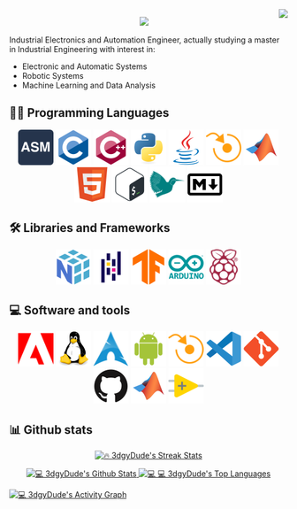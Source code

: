 <img align="right" src="https://hits.seeyoufarm.com/api/count/incr/badge.svg?url=https%3A%2F%2Fgithub.com%2F3dgyDude%2F3dgyDude&count_bg=%23CB5DB9&title_bg=%23A30C9D&icon=github.svg&icon_color=%23EAE7E7&title=Profile+views&edge_flat=true">

<!-- DenverCoder1 Typing SVG -->
<p align="center">
  <a href="https://github.com/DenverCoder1/readme-typing-svg">
    <img src="https://readme-typing-svg.herokuapp.com?font=Playfair+Display&color=%23035080&size=40&vCenter=true&width=750&lines=Welcome+to+my+profile%2C+I'm+Jesus;An+Electronics+and+Automation+Engineer;Nice+to+meet+you!">
  </a>
</p>

Industrial Electronics and Automation Engineer, actually studying a master in Industrial Engineering with interest in:

- Electronic and Automatic Systems
- Robotic Systems
- Machine Learning and Data Analysis

## 👨‍💻 Programming Languages 

<!-- https://hackr.io/es/tutorials/learn-assembly-language Assembly icon -->
<!-- https://devicon.dev/ All other icons -->
<p align="center">
  <a> <img title="Assembly" src="https://github.com/3dgyDude/3dgyDude/blob/main/images/logo-assembly-language.svg?raw=true" height=64px></a>
  <a> <img title="C" src="https://github.com/3dgyDude/3dgyDude/blob/main/images/c-original.svg?raw=true" height=64px></a>
  <a> <img title="C++" src="https://github.com/3dgyDude/3dgyDude/blob/main/images/cplusplus-original.svg?raw=true" height=64px></a>
  <a> <img title="Python" src="https://github.com/3dgyDude/3dgyDude/blob/main/images/python-original.svg?raw=true" height=64px></a>
  <a> <img title="Java" src="https://github.com/3dgyDude/3dgyDude/blob/main/images/java-original.svg?raw=true" height=64px></a>
  <a> <img title="ABB Rapid" src="https://github.com/3dgyDude/3dgyDude/blob/main/images/abbrobotstudio-colored.svg?raw=true" height=64px></a>
  <a> <img title="MatLab" src="https://github.com/3dgyDude/3dgyDude/blob/main/images/matlab-original.svg?raw=true" height=64px></a>
  <a> <img title="HTML" src="https://github.com/3dgyDude/3dgyDude/blob/main/images/html5-original.svg?raw=true" height=64px></a>
  <a> <img title="Bash" src="https://github.com/3dgyDude/3dgyDude/blob/main/images/bash-original.svg?raw=true" height=64px></a>
  <a> <img title="LaTeX" src="https://github.com/3dgyDude/3dgyDude/blob/main/images/latex.svg?raw=true" height=64px></a>
  <a> <img title="Markdown" src="https://github.com/3dgyDude/3dgyDude/blob/main/images/markdown-original.svg?raw=true" height=64px></a>
</p>
  
## 🛠️ Libraries and Frameworks

<p align="center">
  <a> <img title="Numpy" src="https://github.com/3dgyDude/3dgyDude/blob/main/images/numpy-original.svg?raw=true" height=64px></a>
  <a> <img title="Pandas" src="https://github.com/3dgyDude/3dgyDude/blob/main/images/pandas-original.svg?raw=true" height=64px></a>
  <a> <img title="TensorFlow" src="https://github.com/3dgyDude/3dgyDude/blob/main/images/tensorflow-original.svg?raw=true" height=64px></a>
  <a> <img title="Arduino" src="https://github.com/3dgyDude/3dgyDude/blob/main/images/arduino-original-wordmark.svg?raw=true" height=64px></a>
  <a> <img title="Raspberry Pi" src="https://github.com/3dgyDude/3dgyDude/blob/main/images/raspberrypi-colored.svg?raw=true" height=64px></a>
</p> 

## 💻 Software and tools
 
<!-- https://commons.wikimedia.org/wiki/File:Archlinux-icon-crystal-64.svg Arch Linux icon -->
<!-- https://simpleicons.org/ ABB RobotStudio, Adobe -->
<!-- https://devicon.dev/ All other icons --> 
<p align="center">
  <a> <img title="Adobe" src="https://github.com/3dgyDude/3dgyDude/blob/main/images/adobe-colored.svg?raw=true" height=64px></a>
  <a> <img title="Linux" src="https://github.com/3dgyDude/3dgyDude/blob/main/images/linux-original.svg?raw=true" height=64px></a>
  <a> <img title="Arch Linux" src="https://github.com/3dgyDude/3dgyDude/blob/main/images/Archlinux-icon-crystal-64.svg?raw=true" height=64px></a>
  <a> <img title="Android" src="https://github.com/3dgyDude/3dgyDude/blob/main/images/android-plain.svg?raw=true" height=64px></a>
  <a> <img title="ABB Rapid" src="https://github.com/3dgyDude/3dgyDude/blob/main/images/abbrobotstudio-colored.svg?raw=true" height=64px></a>
  <a> <img title="VS-Code" src="https://github.com/3dgyDude/3dgyDude/blob/main/images/vscode-original.svg?raw=true" height=64px></a>
  <a> <img title="Git" src="https://github.com/3dgyDude/3dgyDude/blob/main/images/git-original.svg?raw=true" height=64px></a>
  <a> <img title="Github" src="https://github.com/3dgyDude/3dgyDude/blob/main/images/github-original.svg?raw=true" height=64px></a>
  <a> <img title="MatLab" src="https://github.com/3dgyDude/3dgyDude/blob/main/images/matlab-original.svg?raw=true" height=64px></a>
  <a> <img title="Labview" src="https://github.com/3dgyDude/3dgyDude/blob/main/images/labview-original.svg?raw=true" height=64px></a>
</p> 
  
## 📊 Github stats

<!-- DenverCoder1 Github readme streak stats -->
<p align="center">
  <a href="https://github.com/DenverCoder1/github-readme-streak-stats">
    <img title="🔥 3dgyDude's Streak Stats" alt="🔥 3dgyDude's Streak Stats" src="https://github-readme-streak-stats.herokuapp.com?user=3dgyDude&theme=nightowl&hide_border=true&date_format=j%20M%5B%20Y%5D" height="175px">
  </a>
</p>

<p align="center">
  <a href="https://github.com/DenverCoder1/github-readme-streak-stats">
    <img title="💻 3dgyDude's Github Stats" alt="💻 3dgyDude's Github Stats" src="https://denvercoder1-github-readme-stats.vercel.app/api/?username=3dgyDude&show_icons=true&count_private=true&theme=react&hide_border=true&bg_color=011627&title_color=c792ea&icon_color=7fdbca&text_color=ffeb95&count_private=true&include_all_commits=true" height="175px"/>
  </a>
  <a href="https://github.com/DenverCoder1/github-readme-streak-stats">
    <img title="💻 3dgyDude's Top Languages" alt="💻 💻 3dgyDude's Top Languages" src="https://github-readme-stats.vercel.app/api/top-langs/?username=3dgyDude&langs_count=5&layout=compact&theme=react&hide_border=true&bg_color=011627&title_color=c792ea&icon_color=7fdbca&text_color=ffeb95&card_width=300" height="175px"/>
  </a>
</p>
  
<a href="https://github.com/ashutosh00710/github-readme-activity-graph"><img title="💻 3dgyDude's Activity Graph" alt="💻 3dgyDude's Activity Graph" src="https://denvercoder1-activity-graph.herokuapp.com/graph/?username=3dgyDude&bg_color=011627&color=c792ea&line=584c7d&point=7fdbca&hide_border=true" /></a>
